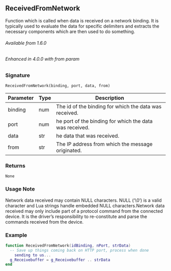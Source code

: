 ## ReceivedFromNetwork

Function which is called when data is received on a network binding. It is typically used to evaluate the data for specific delimiters and extracts the necessary components which are then used to do something.

###### Available from 1.6.0
###### Enhanced in 4.0.0 with from param


### Signature

`ReceivedFromNetwork(binding, port, data, from) `


| Parameter | Type | Description                                             |
| --------- | ---- | ------------------------------------------------------- |
| binding   | num  | The id of the binding for which the data was received.  |
| port      | num  | he port of the binding for which the data was received. |
| data      | str  | he data that was received.                              |
| from      | str  | The IP address from which the message originated.       |


### Returns

`None`


### Usage Note

Network data received may contain NULL characters. NULL (‘\0’) is a valid character and Lua strings handle embedded NULL characters.Network data received may only include part of a protocol command from the connected device. It is the driver’s responsibility to re-constitute and parse the commands received from the device.


### Example

```lua
function ReceivedFromNetwork(idBinding, nPort, strData)
  -- Save up things coming back on HTTP port, process when done 	
	sending to us...
  g_Receivebuffer = g_Receivebuffer .. strData
end
```
